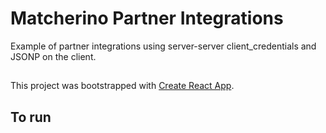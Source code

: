 # Matcherino Partner Integrations

Example of partner integrations using server-server client_credentials and JSONP on the client.

##

This project was bootstrapped with [Create React App](https://github.com/facebookincubator/create-react-app).

## To run




